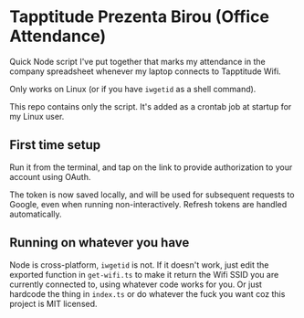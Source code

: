# Tapptitude Prezenta Birou (Office Attendance)

Quick Node script I've put together that marks my attendance in the company spreadsheet whenever my laptop connects to Tapptitude Wifi.

Only works on Linux (or if you have `iwgetid` as a shell command).

This repo contains only the script. It's added as a crontab job at startup for my Linux user.

## First time setup
Run it from the terminal, and tap on the link to provide authorization to your account using OAuth.

The token is now saved locally, and will be used for subsequent requests to Google, even when running non-interactively. Refresh tokens are handled automatically.

## Running on whatever you have
Node is cross-platform, `iwgetid` is not. If it doesn't work, just edit the exported function in `get-wifi.ts` to make it return the Wifi SSID you are currently connected to, using whatever code works for you. Or just hardcode the thing in `index.ts` or do whatever the fuck you want coz this project is MIT licensed.
